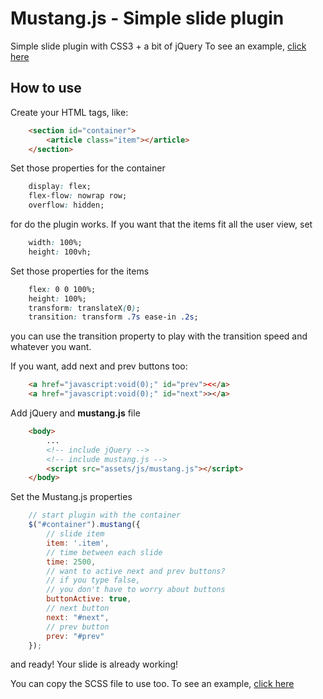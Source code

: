 # Mustang.js - Simple slide plugin

Simple slide plugin with CSS3 + a bit of jQuery
To see an example, [click here](http://devmath.github.io/mustang-js)

## How to use

Create your HTML tags, like:

```html
	<section id="container">
		<article class="item"></article>
	</section>
```

Set those properties for the container

```css
	display: flex;
	flex-flow: nowrap row;
	overflow: hidden;
```

for do the plugin works. If you want that the items fit all the user view, set

```css
	width: 100%;
	height: 100vh;
```

Set those properties for the items

```css
	flex: 0 0 100%;
	height: 100%;
	transform: translateX(0);
	transition: transform .7s ease-in .2s;
```

you can use the transition property to play with the transition speed and whatever you want.

If you want, add next and prev buttons too:

```html
	<a href="javascript:void(0);" id="prev"><</a>
	<a href="javascript:void(0);" id="next">></a>
```

Add jQuery and **mustang.js** file

```html
	<body>
		...
		<!-- include jQuery -->
		<!-- include mustang.js -->
		<script src="assets/js/mustang.js"></script>
	</body>
```

Set the Mustang.js properties

```javascript
	// start plugin with the container
	$("#container").mustang({
		// slide item
		item: '.item',
		// time between each slide
		time: 2500,
        // want to active next and prev buttons?
        // if you type false,
        // you don't have to worry about buttons
        buttonActive: true,
        // next button
        next: "#next",
        // prev button
        prev: "#prev"
	});
```

and ready! Your slide is already working!

You can copy the SCSS file to use too. To see an example, [click here](http://devmath.github.io/mustang-js) 